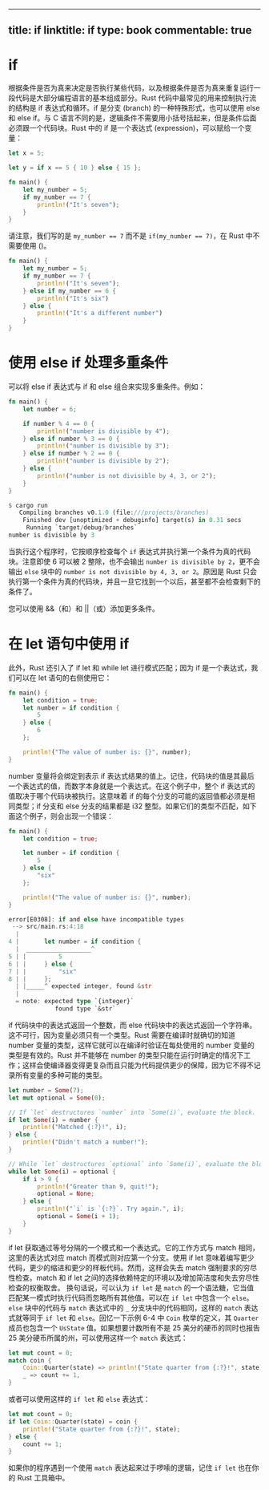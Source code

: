 
---
title: if
linktitle: if
type: book
commentable: true
---

# if

根据条件是否为真来决定是否执行某些代码，以及根据条件是否为真来重复运行一段代码是大部分编程语言的基本组成部分。Rust 代码中最常见的用来控制执行流的结构是 if 表达式和循环。if 是分支 (branch) 的一种特殊形式，也可以使用 else 和 else if。与 C 语言不同的是，逻辑条件不需要用小括号括起来，但是条件后面必须跟一个代码块。Rust 中的 if 是一个表达式 (expression)，可以赋给一个变量：

```rs
let x = 5;

let y = if x == 5 { 10 } else { 15 };

fn main() {
    let my_number = 5;
    if my_number == 7 {
        println!("It's seven");
    }
}
```

请注意，我们写的是 `my_number == 7` 而不是 `if(my_number == 7)`，在 Rust 中不需要使用 ()。

```rs
fn main() {
    let my_number = 5;
    if my_number == 7 {
        println!("It's seven");
    } else if my_number == 6 {
        println!("It's six")
    } else {
        println!("It's a different number")
    }
}
```

# 使用 else if 处理多重条件

可以将 else if 表达式与 if 和 else 组合来实现多重条件。例如：

```rs
fn main() {
    let number = 6;

    if number % 4 == 0 {
        println!("number is divisible by 4");
    } else if number % 3 == 0 {
        println!("number is divisible by 3");
    } else if number % 2 == 0 {
        println!("number is divisible by 2");
    } else {
        println!("number is not divisible by 4, 3, or 2");
    }
}

$ cargo run
   Compiling branches v0.1.0 (file:///projects/branches)
    Finished dev [unoptimized + debuginfo] target(s) in 0.31 secs
     Running `target/debug/branches`
number is divisible by 3
```

当执行这个程序时，它按顺序检查每个 `if` 表达式并执行第一个条件为真的代码块。注意即使 6 可以被 2 整除，也不会输出 `number is divisible by 2`，更不会输出 `else` 块中的 `number is not divisible by 4, 3, or 2`。原因是 Rust 只会执行第一个条件为真的代码块，并且一旦它找到一个以后，甚至都不会检查剩下的条件了。

您可以使用 &&（和）和 ||（或）添加更多条件。

# 在 let 语句中使用 if

此外，Rust 还引入了 if let 和 while let 进行模式匹配；因为 if 是一个表达式，我们可以在 let 语句的右侧使用它：

```rs
fn main() {
    let condition = true;
    let number = if condition {
        5
    } else {
        6
    };

    println!("The value of number is: {}", number);
}
```

number 变量将会绑定到表示 if 表达式结果的值上。记住，代码块的值是其最后一个表达式的值，而数字本身就是一个表达式。在这个例子中，整个 if 表达式的值取决于哪个代码块被执行。这意味着 if 的每个分支的可能的返回值都必须是相同类型；if 分支和 else 分支的结果都是 i32 整型。如果它们的类型不匹配，如下面这个例子，则会出现一个错误：

```rs
fn main() {
    let condition = true;

    let number = if condition {
        5
    } else {
        "six"
    };

    println!("The value of number is: {}", number);
}

error[E0308]: if and else have incompatible types
 --> src/main.rs:4:18
  |
4 |       let number = if condition {
  |  __________________^
5 | |         5
6 | |     } else {
7 | |         "six"
8 | |     };
  | |_____^ expected integer, found &str
  |
  = note: expected type `{integer}`
             found type `&str`
```

if 代码块中的表达式返回一个整数，而 else 代码块中的表达式返回一个字符串。这不可行，因为变量必须只有一个类型。Rust 需要在编译时就确切的知道 number 变量的类型，这样它就可以在编译时验证在每处使用的 number 变量的类型是有效的。Rust 并不能够在 number 的类型只能在运行时确定的情况下工作；这样会使编译器变得更复杂而且只能为代码提供更少的保障，因为它不得不记录所有变量的多种可能的类型。

```rs
let number = Some(7);
let mut optional = Some(0);

// If `let` destructures `number` into `Some(i)`, evaluate the block.
if let Some(i) = number {
    println!("Matched {:?}!", i);
} else {
    println!("Didn't match a number!");
}

// While `let` destructures `optional` into `Some(i)`, evaluate the block.
while let Some(i) = optional {
    if i > 9 {
        println!("Greater than 9, quit!");
        optional = None;
    } else {
        println!("`i` is `{:?}`. Try again.", i);
        optional = Some(i + 1);
    }
}

```

if let 获取通过等号分隔的一个模式和一个表达式。它的工作方式与 match 相同，这里的表达式对应 match 而模式则对应第一个分支。使用 if let 意味着编写更少代码，更少的缩进和更少的样板代码。然而，这样会失去 match 强制要求的穷尽性检查。match 和 if let 之间的选择依赖特定的环境以及增加简洁度和失去穷尽性检查的权衡取舍。
换句话说，可以认为 `if let` 是 `match` 的一个语法糖，它当值匹配某一模式时执行代码而忽略所有其他值。可以在 `if let` 中包含一个 `else`。`else` 块中的代码与 `match` 表达式中的 `_` 分支块中的代码相同，这样的 `match` 表达式就等同于 `if let` 和 `else`。回忆一下示例 6-4 中 `Coin` 枚举的定义，其 `Quarter` 成员也包含一个 `UsState` 值。如果想要计数所有不是 25 美分的硬币的同时也报告 25 美分硬币所属的州，可以使用这样一个 `match` 表达式：

```rust
let mut count = 0;
match coin {
    Coin::Quarter(state) => println!("State quarter from {:?}!", state),
    _ => count += 1,
}
```

或者可以使用这样的 `if let` 和 `else` 表达式：

```rust
let mut count = 0;
if let Coin::Quarter(state) = coin {
    println!("State quarter from {:?}!", state);
} else {
    count += 1;
}
```

如果你的程序遇到一个使用 `match` 表达起来过于啰嗦的逻辑，记住 `if let` 也在你的 Rust 工具箱中。

    